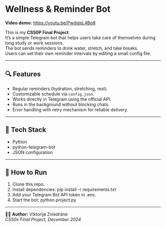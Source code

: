 # Wellness & Reminder Bot

**Video demo:** https://youtu.be/PwdqjsL4Bq8  

This is my **CS50P Final Project**.  
It’s a simple Telegram bot that helps users take care of themselves during long study or work sessions.  
The bot sends reminders to drink water, stretch, and take breaks.  
Users can set their own reminder intervals by editing a small config file.

---

## 🔍 Features
- Regular reminders (hydration, stretching, rest).  
- Customizable schedule via `config.json`.  
- Works directly in Telegram using the official API.  
- Runs in the background without blocking chats.  
- Error handling with retry mechanism for reliable delivery.  

---

## 🧰 Tech Stack
- Python
- python-telegram-bot
- JSON configuration

---

## 🚀 How to Run
1. Clone this repo.
2. Install dependencies:
pip install -r requirements.txt
3. Add your Telegram Bot API token in .env.
4. Start the bot:
python project.py

---

👩‍💻 **Author:** Viktorija Zviedrāne  
*CS50x Final Project, December 2024*

